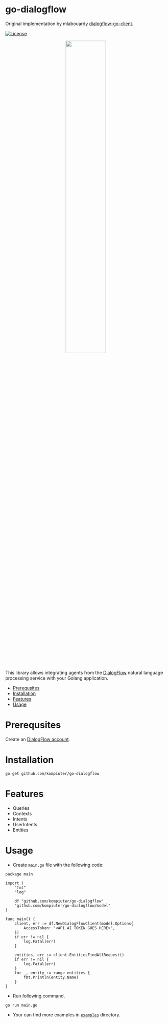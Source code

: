 # go-dialogflow

Original implementation by mlabouardy [dialogflow-go-client](github.com/mlabouardy/dialogflow-go-client).

[![License](https://img.shields.io/badge/License-Apache%202.0-yellowgreen.svg)](https://opensource.org/licenses/Apache-2.0) 

<div align="center">
	<img src="logo.png" width="50%"/>
</div>

This library allows integrating agents from the [DialogFlow](https://dialogflow.com) natural language processing service with your Golang application.

* [Prerequsites](#prerequsites)
* [Installation](#installation)
* [Features](#features)
* [Usage](#usage)

# Prerequsites

Create an [DialogFlow account](https://dialogflow.com/).

# Installation

```shell
go get github.com/kompiuter/go-dialogflow
```

# Features

* Queries
* Contexts
* Intents
* UserIntents
* Entities

# Usage

* Create `main.go` file with the following code:

```golang
package main

import (
	"fmt"
	"log"

	df "github.com/kompiuter/go-dialogflow"
	"github.com/kompiuter/go-dialogflow/model"
)

func main() {
	client, err := df.NewDialogFlowClient(model.Options{
		AccessToken: "<API.AI TOKEN GOES HERE>",
	})
	if err != nil {
		log.Fatal(err)
	}

	entities, err := client.EntitiesFindAllRequest()
	if err != nil {
		log.Fatal(err)
	}
	for _, entity := range entities {
		fmt.Println(entity.Name)
	}
}
```
* Run following command.
```shell
go run main.go
```
* Your can find more examples in [`examples`](examples) directory.